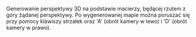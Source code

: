 Generowanie perspektywy 3D na podstawie macierzy, będącej rzutem z góry żądanej perspektywy. Po wygenerowanej mapie można poruszać się przy pomocy klawiszy strzałek oraz 'A' (obrót kamery w lewo) i 'D' (obrót kamery w prawo).
